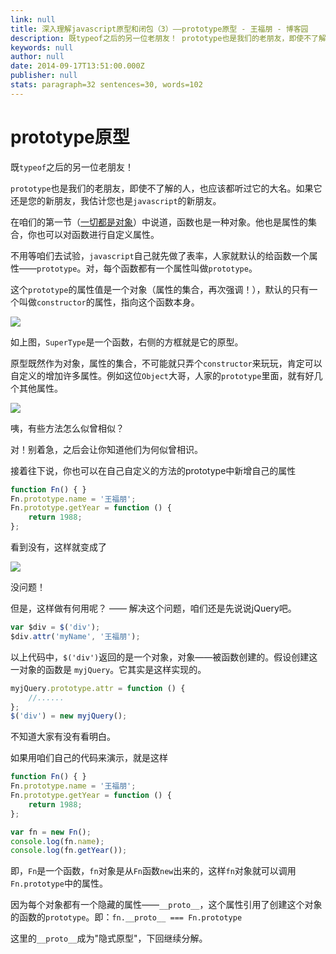 ```yaml
---
link: null
title: 深入理解javascript原型和闭包（3）——prototype原型 - 王福朋 - 博客园
description: 既typeof之后的另一位老朋友！ prototype也是我们的老朋友，即使不了解的人，也应该都听过它的大名。如果它还是您的新朋友，我估计您也是javascript的新朋友。 在咱们的第一节（深入理解
keywords: null
author: null
date: 2014-09-17T13:51:00.000Z
publisher: null
stats: paragraph=32 sentences=30, words=102
---
```

# prototype原型

既`typeof`之后的另一位老朋友！

`prototype`也是我们的老朋友，即使不了解的人，也应该都听过它的大名。如果它还是您的新朋友，我估计您也是`javascript`的新朋友。

在咱们的第一节（[一切都是对象](/my-blog/docs/closure/closure-1.html)）中说道，函数也是一种对象。他也是属性的集合，你也可以对函数进行自定义属性。

不用等咱们去试验，`javascript`自己就先做了表率，人家就默认的给函数一个属性——`prototype`。对，每个函数都有一个属性叫做`prototype`。

这个`prototype`的属性值是一个对象（属性的集合，再次强调！），默认的只有一个叫做`constructor`的属性，指向这个函数本身。

![](/my-blog/closure/172121182841896.png)

如上图，`SuperType`是一个函数，右侧的方框就是它的原型。

原型既然作为对象，属性的集合，不可能就只弄个`constructor`来玩玩，肯定可以自定义的增加许多属性。例如这位`Object`大哥，人家的`prototype`里面，就有好几个其他属性。

![](/my-blog/closure/172130097842386.png)

咦，有些方法怎么似曾相似？

对！别着急，之后会让你知道他们为何似曾相识。

接着往下说，你也可以在自己自定义的方法的prototype中新增自己的属性

```js
function Fn() { }
Fn.prototype.name = '王福朋';
Fn.prototype.getYear = function () {
    return 1988;
};
```

看到没有，这样就变成了

![](/my-blog/closure/172138591437263.png)

没问题！

但是，这样做有何用呢？ —— 解决这个问题，咱们还是先说说jQuery吧。

```js
var $div = $('div');
$div.attr('myName', '王福朋');
```

以上代码中，`$('div')`返回的是一个对象，对象——被函数创建的。假设创建这一对象的函数是 `myjQuery`。它其实是这样实现的。

```js
myjQuery.prototype.attr = function () {
    //......
};
$('div') = new myjQuery();
```

不知道大家有没有看明白。

如果用咱们自己的代码来演示，就是这样

```js
function Fn() { }
Fn.prototype.name = '王福朋';
Fn.prototype.getYear = function () {
    return 1988;
};

var fn = new Fn();
console.log(fn.name);
console.log(fn.getYear());
```

即，`Fn`是一个函数，`fn`对象是从`Fn`函数`new`出来的，这样`fn`对象就可以调用`Fn.prototype`中的属性。

因为每个对象都有一个隐藏的属性——`__proto__`，这个属性引用了创建这个对象的函数的`prototype`。即：`fn.__proto__ === Fn.prototype`

这里的`__proto__`成为"隐式原型"，下回继续分解。
